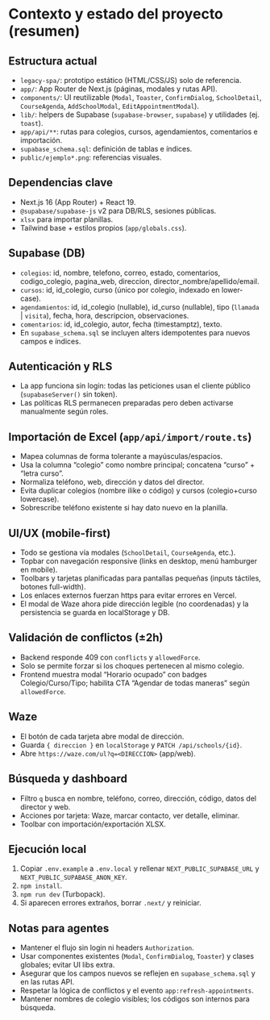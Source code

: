 Contexto y estado del proyecto (resumen)
=======================================

Estructura actual
-----------------
- `legacy-spa/`: prototipo estático (HTML/CSS/JS) solo de referencia.
- `app/`: App Router de Next.js (páginas, modales y rutas API).
- `components/`: UI reutilizable (`Modal`, `Toaster`, `ConfirmDialog`, `SchoolDetail`, `CourseAgenda`, `AddSchoolModal`, `EditAppointmentModal`).
- `lib/`: helpers de Supabase (`supabase-browser`, `supabase`) y utilidades (ej. `toast`).
- `app/api/**`: rutas para colegios, cursos, agendamientos, comentarios e importación.
- `supabase_schema.sql`: definición de tablas e índices.
- `public/ejemplo*.png`: referencias visuales.

Dependencias clave
------------------
- Next.js 16 (App Router) + React 19.
- `@supabase/supabase-js` v2 para DB/RLS, sesiones públicas.
- `xlsx` para importar planillas.
- Tailwind base + estilos propios (`app/globals.css`).

Supabase (DB)
-------------
- `colegios`: id, nombre, telefono, correo, estado, comentarios, codigo_colegio, pagina_web, direccion, director_nombre/apellido/email.
- `cursos`: id, id_colegio, curso (único por colegio, indexado en lower-case).
- `agendamientos`: id, id_colegio (nullable), id_curso (nullable), tipo (`llamada` | `visita`), fecha, hora, descripcion, observaciones.
- `comentarios`: id, id_colegio, autor, fecha (timestamptz), texto.
- En `supabase_schema.sql` se incluyen alters idempotentes para nuevos campos e índices.

Autenticación y RLS
-------------------
- La app funciona sin login: todas las peticiones usan el cliente público (`supabaseServer()` sin token).
- Las políticas RLS permanecen preparadas pero deben activarse manualmente según roles.

Importación de Excel (`app/api/import/route.ts`)
------------------------------------------------
- Mapea columnas de forma tolerante a mayúsculas/espacios.
- Usa la columna “colegio” como nombre principal; concatena “curso” + “letra curso”.
- Normaliza teléfono, web, dirección y datos del director.
- Evita duplicar colegios (nombre ilike o código) y cursos (colegio+curso lowercase).
- Sobrescribe teléfono existente si hay dato nuevo en la planilla.

UI/UX (mobile-first)
--------------------
- Todo se gestiona vía modales (`SchoolDetail`, `CourseAgenda`, etc.).
- Topbar con navegación responsive (links en desktop, menú hamburger en mobile).
- Toolbars y tarjetas planificadas para pantallas pequeñas (inputs táctiles, botones full-width).
- Los enlaces externos fuerzan https para evitar errores en Vercel.
- El modal de Waze ahora pide dirección legible (no coordenadas) y la persistencia se guarda en localStorage y DB.

Validación de conflictos (±2h)
------------------------------
- Backend responde 409 con `conflicts` y `allowedForce`.
- Solo se permite forzar si los choques pertenecen al mismo colegio.
- Frontend muestra modal “Horario ocupado” con badges Colegio/Curso/Tipo; habilita CTA “Agendar de todas maneras” según `allowedForce`.

Waze
----
- El botón de cada tarjeta abre modal de dirección.
- Guarda `{ direccion }` en `localStorage` y `PATCH /api/schools/{id}`.
- Abre `https://waze.com/ul?q=<DIRECCION>` (app/web).

Búsqueda y dashboard
--------------------
- Filtro `q` busca en nombre, teléfono, correo, dirección, código, datos del director y web.
- Acciones por tarjeta: Waze, marcar contacto, ver detalle, eliminar.
- Toolbar con importación/exportación XLSX.

Ejecución local
---------------
1. Copiar `.env.example` a `.env.local` y rellenar `NEXT_PUBLIC_SUPABASE_URL` y `NEXT_PUBLIC_SUPABASE_ANON_KEY`.
2. `npm install`.
3. `npm run dev` (Turbopack).
4. Si aparecen errores extraños, borrar `.next/` y reiniciar.

Notas para agentes
------------------
- Mantener el flujo sin login ni headers `Authorization`.
- Usar componentes existentes (`Modal`, `ConfirmDialog`, `Toaster`) y clases globales; evitar UI libs extra.
- Asegurar que los campos nuevos se reflejen en `supabase_schema.sql` y en las rutas API.
- Respetar la lógica de conflictos y el evento `app:refresh-appointments`.
- Mantener nombres de colegio visibles; los códigos son internos para búsqueda.

